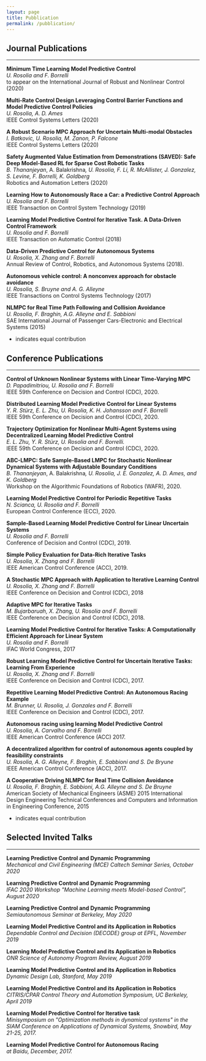 ```yaml
---
layout: page
title: Pubblication
permalink: /pubblication/
---
```


## Journal Publications
___
**Minimum Time Learning Model Predictive Control**  
*U. Rosolia and F. Borrelli*  
to appear on the International Journal of Robust and Nonlinear Control (2020)

**Multi-Rate Control Design Leveraging Control Barrier Functions and Model Predictive Control Policies**  
*U. Rosolia,  A. D. Ames*    
IEEE Control Systems Letters (2020)

**A Robust Scenario MPC Approach for Uncertain Multi-modal Obstacles**  
*I. Batkovic, U. Rosolia, M. Zanon, P. Falcone*  
IEEE Control Systems Letters (2020)

**Safety Augmented Value Estimation from Demonstrations (SAVED): Safe Deep Model-Based RL for Sparse Cost Robotic Tasks**  
*B. Thananjeyan<sup>*</sup>, A. Balakrishna<sup>*</sup>, U. Rosolia, F. Li, R. McAllister, J. Gonzalez, S. Levine, F. Borrelli, K. Goldberg*  
Robotics and Automation Letters (2020)

**Learning How to Autonomously Race a Car: a Predictive Control Approach**  
*U. Rosolia and F. Borrelli*  
IEEE Transaction on Control System Technology (2019)

**Learning Model Predictive Control for Iterative Task. A Data-Driven Control Framework**  
*U. Rosolia and F. Borrelli*  
IEEE Transaction on Automatic Control (2018)

**Data-Driven Predictive Control for Autonomous Systems**  
*U. Rosolia, X. Zhang and F. Borrelli*  
Annual Review of Control, Robotics, and Autonomous Systems (2018). 

**Autonomous vehicle control: A nonconvex approach for obstacle avoidance**  
*U. Rosolia,  S. Bruyne and A. G. Alleyne*  
IEEE Transactions on Control Systems Technology (2017)

**NLMPC for Real Time Path Following and Collision Avoidance**  
*U. Rosolia, F. Braghin, A.G. Alleyne and E. Sabbioni*  
SAE International Journal of Passenger Cars-Electronic and Electrical Systems (2015)

* indicates equal contribution 

## Conference Publications
___
**Control of Unknown Nonlinear Systems with Linear Time-Varying MPC**  
*D. Papadimitriou, U. Rosolia and F. Borrelli*  
IEEE 59th Conference on Decision and Control (CDC), 2020.

**Distributed Learning Model Predictive Control for Linear Systems**  
*Y. R. Stürz, E. L. Zhu, U. Rosolia, K. H. Johansson and F. Borrelli*  
IEEE 59th Conference on Decision and Control (CDC), 2020.

**Trajectory Optimization for Nonlinear Multi-Agent Systems using Decentralized Learning Model Predictive Control**  
*E. L. Zhu, Y. R. Stürz, U. Rosolia and F. Borrelli.*  
IEEE 59th Conference on Decision and Control (CDC), 2020.

**ABC-LMPC: Safe Sample-Based LMPC for Stochastic Nonlinear Dynamical Systems with Adjustable Boundary Conditions**  
*B. Thananjeyan<sup>*</sup>,  A. Balakrishna<sup>*</sup>, U. Rosolia,  J. E. Gonzalez,  A. D.  Ames, and K. Goldberg*  
Workshop on the Algorithmic Foundations of Robotics (WAFR), 2020.

**Learning Model Predictive Control for Periodic Repetitive Tasks**  
*N. Scianca, U. Rosolia and F. Borrelli*  
European Control Conference (ECC), 2020.

**Sample-Based Learning Model Predictive Control for Linear Uncertain Systems**  
*U. Rosolia and F. Borrelli*  
Conference of Decision and Control (CDC), 2019.

**Simple Policy Evaluation for Data-Rich Iterative Tasks**  
*U. Rosolia, X. Zhang and F. Borrelli*  
IEEE American Control Conference (ACC), 2019.

**A Stochastic MPC Approach with Application to Iterative Learning Control**  
*U. Rosolia, X. Zhang and F. Borrelli*  
IEEE Conference on Decision and Control (CDC), 2018

**Adaptive MPC for Iterative Tasks**  
*M. Bujarbaruah, X. Zhang, U. Rosolia and F. Borrelli*  
IEEE Conference on Decision and Control (CDC), 2018.

**Learning Model Predictive Control for Iterative Tasks: A Computationally Efficient Approach for Linear System**  
*U. Rosolia and F. Borrelli*  
IFAC World Congress, 2017

**Robust Learning Model Predictive Control for Uncertain Iterative Tasks: Learning From Experience**  
*U. Rosolia, X. Zhang and F. Borrelli*  
IEEE Conference on Decision and Control (CDC), 2017.

**Repetitive Learning Model Predictive Control: An Autonomous Racing Example**  
*M. Brunner, U. Rosolia, J. Gonzales and F. Borrelli*  
IEEE Conference on Decision and Control (CDC), 2017.

**Autonomous racing using learning Model Predictive Control**  
*U. Rosolia, A. Carvalho and F. Borrelli*  
IEEE American Control Conference (ACC) 2017.

**A decentralized algorithm for control of autonomous agents coupled by feasibility constraints**  
*U. Rosolia, A. G. Alleyne, F. Braghin, E. Sabbioni and S. De Bryune*  
IEEE  American Control Conference (ACC), 2017.

**A Cooperative Driving NLMPC for Real Time Collision Avoidance**      
*U. Rosolia, F. Braghin, E. Sabbioni, A.G. Alleyne and S. De Bruyne*      
American Society of Mechanical Engineers (ASME) 2015 International Design Engineering Technical Conferences and Computers and Information in Engineering Conference, 2015

* indicates equal contribution 

## Selected Invited Talks
___
**Learning Predictive Control and Dynamic Programming**  
*Mechanical and Civil Engineering (MCE) Caltech Seminar Series, October 2020*  

**Learning Predictive Control and Dynamic Programming**  
*IFAC 2020 Workshop "Machine Learning meets Model-based Control", August 2020*  

**Learning Predictive Control and Dynamic Programming**  
*Semiautonomous Seminar at Berkeley, May 2020*  

**Learning Model Predictive Control and its Application in Robotics**  
*Dependable Control and Decision (DECODE) group at EPFL, November 2019*  

**Learning Model Predictive Control and its Application in Robotics**  
*ONR Science of Autonomy Program Review, August 2019*

**Learning Model Predictive Control and its Application in Robotics**  
*Dynamic Design Lab, Stanford, May 2019*

**Learning Model Predictive Control and its Application in Robotics**  
*CITRIS/CPAR Control Theory and Automation Symposium, UC Berkeley, April 2019*

**Learning Model Predictive Control for Iterative task**  
*Minisymposium on "Optimization methods in dynamical systems" in the SIAM Conference on Applications of Dynamical Systems, Snowbird, May 21-25, 2017.*

**Learning Model Predictive Control for Autonomous Racing**  
*at Baidu, December, 2017.*

